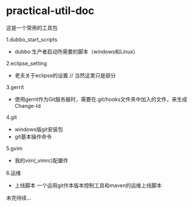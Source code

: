 ﻿# practical-util-doc

这是一个常用的工具包

1.dubbo_start_scripts

* dubbo 生产者启动所需要的脚本（windows和Linux）

2.eclipse_setting

* 老夫关于eclipse的设置  // 当然这里只是部分

3.gerrit

* 使用gerrit作为Git服务器时，需要在.git/hooks文件夹中加入的文件，来生成Change-Id

4.git

* windows版git安装包
* git基本操作命令

5.gvim

* 我的vim(_vimrc)配置件

6.运维

* 上线脚本 一个运用git作本版本控制工具和maven的运维上线脚本

未完待续...
